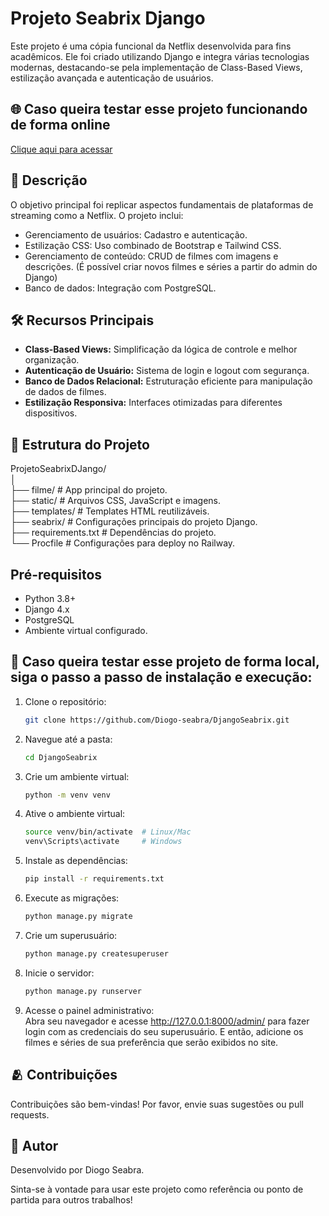 # Projeto Seabrix Django

Este projeto é uma cópia funcional da Netflix desenvolvida para fins acadêmicos. Ele foi criado utilizando Django e integra várias tecnologias modernas, destacando-se pela implementação de Class-Based Views, estilização avançada e autenticação de usuários.

## 🌐 Caso queira testar esse projeto funcionando de forma online

[Clique aqui para acessar](https://djangoseabrix-production.up.railway.app/ "target=_blank")

## 📝 Descrição

O objetivo principal foi replicar aspectos fundamentais de plataformas de streaming como a Netflix. O projeto inclui:

* Gerenciamento de usuários: Cadastro e autenticação.
* Estilização CSS: Uso combinado de Bootstrap e Tailwind CSS.
* Gerenciamento de conteúdo: CRUD de filmes com imagens e descrições. (É possível criar novos filmes e séries a partir do admin do Django)
* Banco de dados: Integração com PostgreSQL.

## 🛠️ Recursos Principais

* **Class-Based Views:** Simplificação da lógica de controle e melhor organização.
* **Autenticação de Usuário:** Sistema de login e logout com segurança.
* **Banco de Dados Relacional:** Estruturação eficiente para manipulação de dados de filmes.
* **Estilização Responsiva:** Interfaces otimizadas para diferentes dispositivos.

## 📂 Estrutura do Projeto

ProjetoSeabrixDJango/ <br>
│ <br>
├── filme/               # App principal do projeto.  <br>
├── static/              # Arquivos CSS, JavaScript e imagens. <br>
├── templates/           # Templates HTML reutilizáveis. <br>
├── seabrix/             # Configurações principais do projeto Django. <br>
├── requirements.txt     # Dependências do projeto. <br>
└── Procfile             # Configurações para deploy no Railway. <br>

## Pré-requisitos

* Python 3.8+
* Django 4.x
* PostgreSQL
* Ambiente virtual configurado.


## 🚀 Caso queira testar esse projeto de forma local, siga o passo a passo de instalação e execução:

1. Clone o repositório:
   ```bash
   git clone https://github.com/Diogo-seabra/DjangoSeabrix.git

2. Navegue até a pasta:
   ```bash
   cd DjangoSeabrix
   
3. Crie um ambiente virtual:
   ````bash
   python -m venv venv
   
4. Ative o ambiente virtual:
   ````bash
   source venv/bin/activate  # Linux/Mac
   venv\Scripts\activate     # Windows
   
4. Instale as dependências:
   ````bash
   pip install -r requirements.txt

5. Execute as migrações:
   ````bash
   python manage.py migrate

6. Crie um superusuário:
   ````bash
   python manage.py createsuperuser

7. Inicie o servidor:
   ````bash
   python manage.py runserver
   
8. Acesse o painel administrativo: <br>
   Abra seu navegador e acesse http://127.0.0.1:8000/admin/ para fazer login com as credenciais do seu superusuário. E então, adicione os filmes e séries de sua preferência que serão exibidos no site.

## 🫂 Contribuições

Contribuições são bem-vindas! Por favor, envie suas sugestões ou pull requests.

## 👤 Autor

Desenvolvido por Diogo Seabra.

Sinta-se à vontade para usar este projeto como referência ou ponto de partida para outros trabalhos!



   
